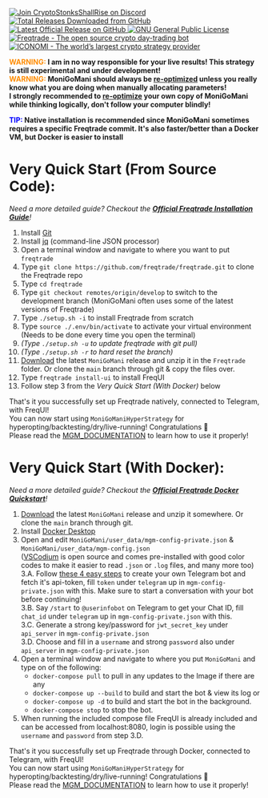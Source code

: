 <p align="left">
    <a href="https://discord.gg/xFZ9bB6vEz">
        <img src="https://img.shields.io/discord/819237123009150977?label=Discord%20Server&logo=discord" alt="Join CryptoStonksShallRise on Discord">
    </a>
        <a href="https://github.com/Rikj000/MoniGoMani/releases">
        <img src="https://img.shields.io/github/downloads/Rikj000/MoniGoMani/total?label=Total%20Downloads&logo=github" alt="Total Releases Downloaded from GitHub">
    </a>
    <a href="https://github.com/Rikj000/MoniGoMani/releases/latest">
        <img src="https://img.shields.io/github/v/release/Rikj000/MoniGoMani?include_prereleases&label=Latest%20Release&logo=github" alt="Latest Official Release on GitHub">
    </a>
    <a href="https://github.com/Rikj000/MoniGoMani/blob/main/LICENSE">
        <img src="https://img.shields.io/github/license/Rikj000/MoniGoMani?label=License&logo=gnu" alt="GNU General Public License">
    </a>
    <a href="https://www.freqtrade.io/en/latest/">
        <img src="https://img.shields.io/badge/Trading%20Bot-Freqtrade-blue?logo=probot&logoColor=white" alt="Freqtrade - The open source crypto day-trading bot">
    </a>
        <a href="https://www.iconomi.com/register?ref=JdFzz">
        <img src="https://img.shields.io/badge/Join-ICONOMI-blue?logo=bitcoin&logoColor=white" alt="ICONOMI - The world’s largest crypto strategy provider">
    </a>
</p>

**<span style="color:darkorange">WARNING:</span> I am in no way responsible for your live results! This strategy is still experimental and under development!**   
**<span style="color:darkorange">WARNING:</span> MoniGoMani should always be [re-optimized](https://github.com/Rikj000/MoniGoMani/blob/main/MGM_DOCUMENTATION.md#how-to-optimize-monigomani) unless you really know what you are doing when manually allocating parameters!**   
**I strongly recommended to [re-optimize](https://github.com/Rikj000/MoniGoMani/blob/main/MGM_DOCUMENTATION.md#how-to-optimize-monigomani) your own copy of MoniGoMani while thinking logically, don't follow your computer blindly!**   
   
**<span style="color:blue">TIP:</span> Native installation is recommended since MoniGoMani sometimes requires a specific Freqtrade commit. It's also faster/better than a Docker VM, but Docker is easier to install**   


# Very Quick Start (From Source Code):   
*Need a more detailed guide? Checkout the [**Official Freqtrade Installation Guide**](https://www.freqtrade.io/en/latest/installation/)!*    

1) Install [Git](https://git-scm.com/downloads)   
2) Install [jq](https://stedolan.github.io/jq/) (command-line JSON processor)   
3) Open a terminal window and navigate to where you want to put `freqtrade`   
4) Type `git clone https://github.com/freqtrade/freqtrade.git` to clone the Freqtrade repo    
5) Type `cd freqtrade`   
6) Type `git checkout remotes/origin/develop` to switch to the development branch (MoniGoMani often uses some of the latest versions of Freqtrade)   
7) Type `./setup.sh -i` to install Freqtrade from scratch   
8) Type `source ./.env/bin/activate` to activate your virtual environment (Needs to be done every time you open the terminal)   
9) *(Type `./setup.sh -u` to update freqtrade with git pull)*   
10) *(Type `./setup.sh -r` to hard reset the branch)*   
11) [Download](https://github.com/Rikj000/MoniGoMani/releases) the latest `MoniGoMani` release and unzip it in the `Freqtrade` folder. Or clone the `main` branch through git & copy the files over.   
12) Type `freqtrade install-ui` to install FreqUI   
13) Follow step 3 from the *Very Quick Start (With Docker)* below   

That's it you successfully set up Freqtrade natively, connected to Telegram, with FreqUI!   
You can now start using `MoniGoManiHyperStrategy` for hyperopting/backtesting/dry/live-running! Congratulations :partying_face:   
Please read the [MGM_DOCUMENTATION](https://github.com/Rikj000/MoniGoMani/blob/main/MGM_DOCUMENTATION.md) to learn how to use it properly!   

# Very Quick Start (With Docker):   
*Need a more detailed guide? Checkout the [**Official Freqtrade Docker Quickstart**](https://www.freqtrade.io/en/stable/docker_quickstart/)!*    

1) [Download](https://github.com/Rikj000/MoniGoMani/releases) the latest `MoniGoMani` release and unzip it somewhere. Or clone the `main` branch through git.
2) Install [Docker Desktop](https://www.docker.com/get-started)
3) Open and edit `MoniGoMani/user_data/mgm-config-private.json` & `MoniGoMani/user_data/mgm-config.json`   
([VSCodium](https://vscodium.com/) is open source and comes pre-installed with good color codes to make it easier to read `.json` or `.log` files, and many more too)   
    3.A. Follow [these 4 easy steps](https://www.siteguarding.com/en/how-to-get-telegram-bot-api-token) to create your own Telegram bot and fetch it's api-token, fill `token` under `telegram` up in `mgm-config-private.json` with this. Make sure to start a conversation with your bot before continuing!   
    3.B. Say `/start` to `@userinfobot` on Telegram to get your Chat ID, fill `chat_id` under `telegram` up in `mgm-config-private.json` with this.   
    3.C. Generate a strong key/password for `jwt_secret_key` under `api_server` in `mgm-config-private.json`   
    3.D. Choose and fill in a `username` and strong `password` also under `api_server` in `mgm-config-private.json`   
4) Open a terminal window and navigate to where you put `MoniGoMani` and type on of the following:   
    - `docker-compose pull` to pull in any updates to the Image if there are any
    - `docker-compose up --build` to build and start the bot & view its log or   
    - `docker-compose up -d`  to build and start the bot in the background.   
    - `docker-compose stop` to stop the bot.   
5) When running the included compose file FreqUI is already included and can be accessed from localhost:8080, 
   login is possible using the `username` and `password` from step 3.D.

That's it you successfully set up Freqtrade through Docker, connected to Telegram, with FreqUI!   
You can now start using `MoniGoManiHyperStrategy` for hyperopting/backtesting/dry/live-running! Congratulations :partying_face:   
Please read the [MGM_DOCUMENTATION](https://github.com/Rikj000/MoniGoMani/blob/main/MGM_DOCUMENTATION.md) to learn how to use it properly!   